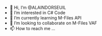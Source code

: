 - 👋 Hi, I’m @ALAINDORSEUIL
- 👀 I’m interested in C# Code
- 🌱 I’m currently learning M-Files API
- 💞️ I’m looking to collaborate on M-Files VAF
- 📫 How to reach me ...

<!---
ALAINDORSEUIL/ALAINDORSEUIL is a ✨ special ✨ repository because its `README.md` (this file) appears on your GitHub profile.
You can click the Preview link to take a look at your changes.
--->
